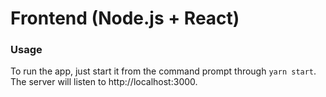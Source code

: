 # Frontend (Node.js + React)

### Usage

To run the app, just start it from the command prompt through `yarn start`. 
The server will listen to http://localhost:3000.
